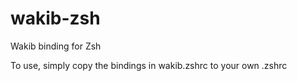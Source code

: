 # wakib-zsh
Wakib binding for Zsh 

To use, simply copy the bindings in wakib.zshrc to your own .zshrc
